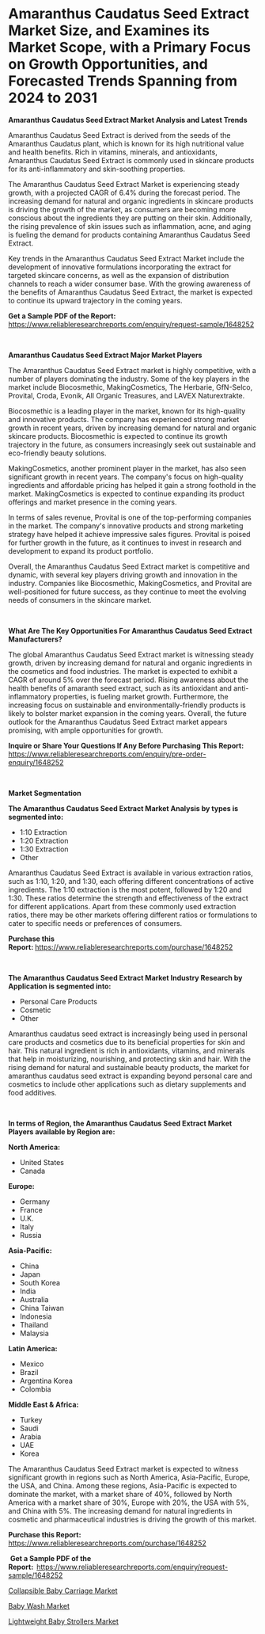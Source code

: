 <p><h1>Amaranthus Caudatus Seed Extract Market Size, and Examines its Market Scope, with a Primary Focus on Growth Opportunities, and Forecasted Trends Spanning from 2024 to 2031</h1></p><p><strong>Amaranthus Caudatus Seed Extract Market Analysis and Latest Trends</strong></p>
<p><p>Amaranthus Caudatus Seed Extract is derived from the seeds of the Amaranthus Caudatus plant, which is known for its high nutritional value and health benefits. Rich in vitamins, minerals, and antioxidants, Amaranthus Caudatus Seed Extract is commonly used in skincare products for its anti-inflammatory and skin-soothing properties.</p><p>The Amaranthus Caudatus Seed Extract Market is experiencing steady growth, with a projected CAGR of 6.4% during the forecast period. The increasing demand for natural and organic ingredients in skincare products is driving the growth of the market, as consumers are becoming more conscious about the ingredients they are putting on their skin. Additionally, the rising prevalence of skin issues such as inflammation, acne, and aging is fueling the demand for products containing Amaranthus Caudatus Seed Extract.</p><p>Key trends in the Amaranthus Caudatus Seed Extract Market include the development of innovative formulations incorporating the extract for targeted skincare concerns, as well as the expansion of distribution channels to reach a wider consumer base. With the growing awareness of the benefits of Amaranthus Caudatus Seed Extract, the market is expected to continue its upward trajectory in the coming years.</p></p>
<p><strong>Get a Sample PDF of the Report:&nbsp;</strong> <a href="https://www.reliableresearchreports.com/enquiry/request-sample/1648252">https://www.reliableresearchreports.com/enquiry/request-sample/1648252</a></p>
<p>&nbsp;</p>
<p><strong>Amaranthus Caudatus Seed Extract Major Market Players</strong></p>
<p><p>The Amaranthus Caudatus Seed Extract market is highly competitive, with a number of players dominating the industry. Some of the key players in the market include Biocosmethic, MakingCosmetics, The Herbarie, GfN-Selco, Provital, Croda, Evonik, All Organic Treasures, and LAVEX Naturextrakte.</p><p>Biocosmethic is a leading player in the market, known for its high-quality and innovative products. The company has experienced strong market growth in recent years, driven by increasing demand for natural and organic skincare products. Biocosmethic is expected to continue its growth trajectory in the future, as consumers increasingly seek out sustainable and eco-friendly beauty solutions.</p><p>MakingCosmetics, another prominent player in the market, has also seen significant growth in recent years. The company's focus on high-quality ingredients and affordable pricing has helped it gain a strong foothold in the market. MakingCosmetics is expected to continue expanding its product offerings and market presence in the coming years.</p><p>In terms of sales revenue, Provital is one of the top-performing companies in the market. The company's innovative products and strong marketing strategy have helped it achieve impressive sales figures. Provital is poised for further growth in the future, as it continues to invest in research and development to expand its product portfolio.</p><p>Overall, the Amaranthus Caudatus Seed Extract market is competitive and dynamic, with several key players driving growth and innovation in the industry. Companies like Biocosmethic, MakingCosmetics, and Provital are well-positioned for future success, as they continue to meet the evolving needs of consumers in the skincare market.</p></p>
<p>&nbsp;</p>
<p><strong>What Are The Key Opportunities For Amaranthus Caudatus Seed Extract Manufacturers?</strong></p>
<p><p>The global Amaranthus Caudatus Seed Extract market is witnessing steady growth, driven by increasing demand for natural and organic ingredients in the cosmetics and food industries. The market is expected to exhibit a CAGR of around 5% over the forecast period. Rising awareness about the health benefits of amaranth seed extract, such as its antioxidant and anti-inflammatory properties, is fueling market growth. Furthermore, the increasing focus on sustainable and environmentally-friendly products is likely to bolster market expansion in the coming years. Overall, the future outlook for the Amaranthus Caudatus Seed Extract market appears promising, with ample opportunities for growth.</p></p>
<p><strong>Inquire or Share Your Questions If Any Before Purchasing This Report:</strong> <a href="https://www.reliableresearchreports.com/enquiry/pre-order-enquiry/1648252">https://www.reliableresearchreports.com/enquiry/pre-order-enquiry/1648252</a></p>
<p>&nbsp;</p>
<p><strong>Market Segmentation</strong></p>
<p><strong>The Amaranthus Caudatus Seed Extract Market Analysis by types is segmented into:</strong></p>
<p><ul><li>1:10 Extraction</li><li>1:20 Extraction</li><li>1:30 Extraction</li><li>Other</li></ul></p>
<p><p>Amaranthus Caudatus Seed Extract is available in various extraction ratios, such as 1:10, 1:20, and 1:30, each offering different concentrations of active ingredients. The 1:10 extraction is the most potent, followed by 1:20 and 1:30. These ratios determine the strength and effectiveness of the extract for different applications. Apart from these commonly used extraction ratios, there may be other markets offering different ratios or formulations to cater to specific needs or preferences of consumers.</p></p>
<p><strong>Purchase this Report:&nbsp;</strong><a href="https://www.reliableresearchreports.com/purchase/1648252">https://www.reliableresearchreports.com/purchase/1648252</a></p>
<p>&nbsp;</p>
<p><strong>The Amaranthus Caudatus Seed Extract Market Industry Research by Application is segmented into:</strong></p>
<p><ul><li>Personal Care Products</li><li>Cosmetic</li><li>Other</li></ul></p>
<p><p>Amaranthus caudatus seed extract is increasingly being used in personal care products and cosmetics due to its beneficial properties for skin and hair. This natural ingredient is rich in antioxidants, vitamins, and minerals that help in moisturizing, nourishing, and protecting skin and hair. With the rising demand for natural and sustainable beauty products, the market for amaranthus caudatus seed extract is expanding beyond personal care and cosmetics to include other applications such as dietary supplements and food additives.</p></p>
<p>&nbsp;</p>
<p><strong>In terms of Region, the Amaranthus Caudatus Seed Extract Market Players available by Region are:</strong></p>
<p>
    <p> <strong> North America: </strong>
        <ul>
            <li>United States</li>
            <li>Canada</li>
        </ul>
        </p> 
    <p> <strong> Europe: </strong>
        <ul>
            <li>Germany</li>
            <li>France</li>
            <li>U.K.</li>
            <li>Italy</li>
            <li>Russia</li>
        </ul>
        </p> 
    <p> <strong> Asia-Pacific: </strong>
        <ul>
            <li>China</li>
            <li>Japan</li>
            <li>South Korea</li>
            <li>India</li>
            <li>Australia</li>
            <li>China Taiwan</li>
            <li>Indonesia</li>
            <li>Thailand</li>
            <li>Malaysia</li>
        </ul>
        </p> 
    <p> <strong> Latin America: </strong>
        <ul>
            <li>Mexico</li>
            <li>Brazil</li>
            <li>Argentina Korea</li>
            <li>Colombia</li>
        </ul>
        </p> 
    <p> <strong> Middle East & Africa: </strong>
        <ul>
            <li>Turkey</li>
            <li>Saudi</li>
            <li>Arabia</li>
            <li>UAE</li>
            <li>Korea</li>
        </ul>
    </p>
    </p>
<p><p>The Amaranthus Caudatus Seed Extract market is expected to witness significant growth in regions such as North America, Asia-Pacific, Europe, the USA, and China. Among these regions, Asia-Pacific is expected to dominate the market, with a market share of 40%, followed by North America with a market share of 30%, Europe with 20%, the USA with 5%, and China with 5%. The increasing demand for natural ingredients in cosmetic and pharmaceutical industries is driving the growth of this market.</p></p>
<p><strong>Purchase this Report: </strong><a href="https://www.reliableresearchreports.com/purchase/1648252">https://www.reliableresearchreports.com/purchase/1648252</a></p>
<p>&nbsp;<strong>Get a Sample PDF of the Report:&nbsp;&nbsp;</strong><a href="https://www.reliableresearchreports.com/enquiry/request-sample/1648252">https://www.reliableresearchreports.com/enquiry/request-sample/1648252</a></p>
<p><strong></strong></p>
<p><p><a href="https://view.publitas.com/reportprime-1/collapsible-baby-carriage-market-size-growing-and-forecasted-for-period-from-2023-2030-and-provides-complete-market-analysis-of-this-market/">Collapsible Baby Carriage Market</a></p><p><a href="https://view.publitas.com/reportprime-1/baby-wash-market-size-2023-2030-global-industrial-analysis-key-geographical-regions-market-share-top-key-players-product-types-and-forecast-research-report/">Baby Wash Market</a></p><p><a href="https://view.publitas.com/reportprime-1/lightweight-baby-strollers-market-research-report-provides-thorough-industry-overview-which-offers-an-in-depth-analysis-of-product-trends-and-new-market-divisions/">Lightweight Baby Strollers Market</a></p></p>